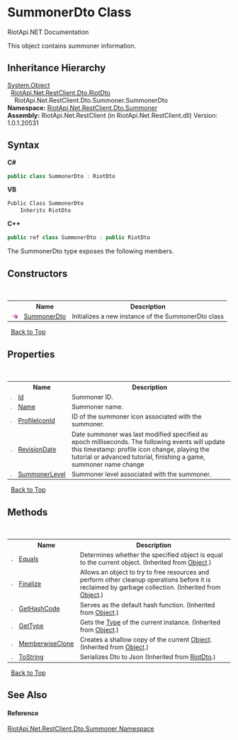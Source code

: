 # SummonerDto Class
RiotApi.NET Documentation 

This object contains summoner information.


## Inheritance Hierarchy
<a href="http://msdn2.microsoft.com/en-us/library/e5kfa45b" target="_blank">System.Object</a><br />&nbsp;&nbsp;<a href="22bc6593-2751-9b34-8b72-58f2176b2e98">RiotApi.Net.RestClient.Dto.RiotDto</a><br />&nbsp;&nbsp;&nbsp;&nbsp;RiotApi.Net.RestClient.Dto.Summoner.SummonerDto<br />
**Namespace:**&nbsp;<a href="466053d6-0276-e763-5b05-d071c742b5e5">RiotApi.Net.RestClient.Dto.Summoner</a><br />**Assembly:**&nbsp;RiotApi.Net.RestClient (in RiotApi.Net.RestClient.dll) Version: 1.0.1.20531

## Syntax

**C#**<br />
``` C#
public class SummonerDto : RiotDto
```

**VB**<br />
``` VB
Public Class SummonerDto
	Inherits RiotDto
```

**C++**<br />
``` C++
public ref class SummonerDto : public RiotDto
```

The SummonerDto type exposes the following members.


## Constructors
&nbsp;<table><tr><th></th><th>Name</th><th>Description</th></tr><tr><td>![Public method](media/pubmethod.gif "Public method")</td><td><a href="8e418a95-6bb0-474f-e685-1bf8fa2b7d00">SummonerDto</a></td><td>
Initializes a new instance of the SummonerDto class</td></tr></table>&nbsp;
<a href="#summonerdto-class">Back to Top</a>

## Properties
&nbsp;<table><tr><th></th><th>Name</th><th>Description</th></tr><tr><td>![Public property](media/pubproperty.gif "Public property")</td><td><a href="de7ceaa0-cec4-18fc-db1a-d70df79873dc">Id</a></td><td>
Summoner ID.</td></tr><tr><td>![Public property](media/pubproperty.gif "Public property")</td><td><a href="9f13f901-3274-c1a0-337d-458c63d4c69b">Name</a></td><td>
Summoner name.</td></tr><tr><td>![Public property](media/pubproperty.gif "Public property")</td><td><a href="a6a25f7a-8258-f2b2-ed19-aacd957c9aca">ProfileIconId</a></td><td>
ID of the summoner icon associated with the summoner.</td></tr><tr><td>![Public property](media/pubproperty.gif "Public property")</td><td><a href="f3fc4c0b-6802-80c3-7191-b6633ade94e6">RevisionDate</a></td><td>
Date summoner was last modified specified as epoch milliseconds. The following events will update this timestamp: profile icon change, playing the tutorial or advanced tutorial, finishing a game, summoner name change</td></tr><tr><td>![Public property](media/pubproperty.gif "Public property")</td><td><a href="fc0dc61f-c772-87e4-8ede-42bac54f46c6">SummonerLevel</a></td><td>
Summoner level associated with the summoner.</td></tr></table>&nbsp;
<a href="#summonerdto-class">Back to Top</a>

## Methods
&nbsp;<table><tr><th></th><th>Name</th><th>Description</th></tr><tr><td>![Public method](media/pubmethod.gif "Public method")</td><td><a href="http://msdn2.microsoft.com/en-us/library/bsc2ak47" target="_blank">Equals</a></td><td>
Determines whether the specified object is equal to the current object.
 (Inherited from <a href="http://msdn2.microsoft.com/en-us/library/e5kfa45b" target="_blank">Object</a>.)</td></tr><tr><td>![Protected method](media/protmethod.gif "Protected method")</td><td><a href="http://msdn2.microsoft.com/en-us/library/4k87zsw7" target="_blank">Finalize</a></td><td>
Allows an object to try to free resources and perform other cleanup operations before it is reclaimed by garbage collection.
 (Inherited from <a href="http://msdn2.microsoft.com/en-us/library/e5kfa45b" target="_blank">Object</a>.)</td></tr><tr><td>![Public method](media/pubmethod.gif "Public method")</td><td><a href="http://msdn2.microsoft.com/en-us/library/zdee4b3y" target="_blank">GetHashCode</a></td><td>
Serves as the default hash function.
 (Inherited from <a href="http://msdn2.microsoft.com/en-us/library/e5kfa45b" target="_blank">Object</a>.)</td></tr><tr><td>![Public method](media/pubmethod.gif "Public method")</td><td><a href="http://msdn2.microsoft.com/en-us/library/dfwy45w9" target="_blank">GetType</a></td><td>
Gets the <a href="http://msdn2.microsoft.com/en-us/library/42892f65" target="_blank">Type</a> of the current instance.
 (Inherited from <a href="http://msdn2.microsoft.com/en-us/library/e5kfa45b" target="_blank">Object</a>.)</td></tr><tr><td>![Protected method](media/protmethod.gif "Protected method")</td><td><a href="http://msdn2.microsoft.com/en-us/library/57ctke0a" target="_blank">MemberwiseClone</a></td><td>
Creates a shallow copy of the current <a href="http://msdn2.microsoft.com/en-us/library/e5kfa45b" target="_blank">Object</a>.
 (Inherited from <a href="http://msdn2.microsoft.com/en-us/library/e5kfa45b" target="_blank">Object</a>.)</td></tr><tr><td>![Public method](media/pubmethod.gif "Public method")</td><td><a href="e5b2e748-9f2c-8c52-118b-c0e16562d719">ToString</a></td><td>
Serializes Dto to Json
 (Inherited from <a href="22bc6593-2751-9b34-8b72-58f2176b2e98">RiotDto</a>.)</td></tr></table>&nbsp;
<a href="#summonerdto-class">Back to Top</a>

## See Also


#### Reference
<a href="466053d6-0276-e763-5b05-d071c742b5e5">RiotApi.Net.RestClient.Dto.Summoner Namespace</a><br />